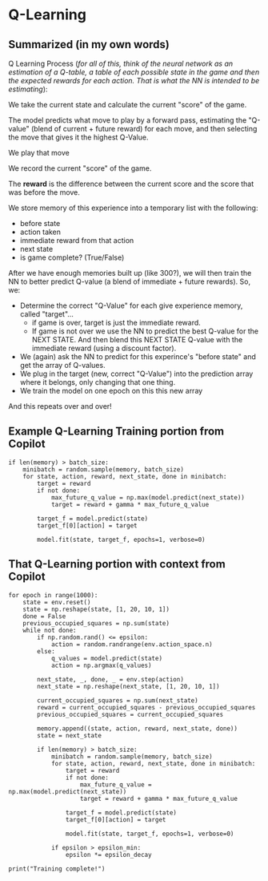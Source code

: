 # Q-Learning 

## Summarized (in my own words)
Q Learning Process (*for all of this, think of the neural network as an estimation of a Q-table, a table of each possible state in the game and then the expected rewards for each action. That is what the NN is intended to be estimating*):

We take the current state and calculate the current "score" of the game. 

The model predicts what move to play by a forward pass, estimating the "Q-value" (blend of current + future reward) for each move, and then selecting the move that gives it the highest Q-Value.

We play that move 

We record the current "score" of the game. 

The **reward** is the difference between the current score and the score that was before the move. 

We store memory of this experience into a temporary list with the following:
- before state
- action taken
- immediate reward from that action
- next state
- is game complete? (True/False)

After we have enough memories built up (like 300?), we will then train the NN to better predict Q-value (a blend of immediate + future rewards). So, we:
- Determine the correct "Q-Value" for each give experience memory, called "target"... 
    - if game is over, target is just the immediate reward. 
    - If game is not over we use the NN to predict the best Q-value for the NEXT STATE. And then blend this NEXT STATE Q-value with the immediate reward (using a discount factor). 
- We (again) ask the NN to predict for this experince's "before state" and get the array of Q-values.
- We plug in the target (new, correct "Q-Value") into the prediction array where it belongs, only changing that one thing.
- We train the model on one epoch on this this new array

And this repeats over and over!

## Example Q-Learning Training portion from Copilot
```
if len(memory) > batch_size:
    minibatch = random.sample(memory, batch_size)
    for state, action, reward, next_state, done in minibatch:
        target = reward
        if not done:
            max_future_q_value = np.max(model.predict(next_state))
            target = reward + gamma * max_future_q_value
        
        target_f = model.predict(state)
        target_f[0][action] = target
        
        model.fit(state, target_f, epochs=1, verbose=0)
```

## That Q-Learning portion with context from Copilot
```
for epoch in range(1000):
    state = env.reset()
    state = np.reshape(state, [1, 20, 10, 1])
    done = False
    previous_occupied_squares = np.sum(state)
    while not done:
        if np.random.rand() <= epsilon:
            action = random.randrange(env.action_space.n)
        else:
            q_values = model.predict(state)
            action = np.argmax(q_values)

        next_state, _, done, _ = env.step(action)
        next_state = np.reshape(next_state, [1, 20, 10, 1])

        current_occupied_squares = np.sum(next_state)
        reward = current_occupied_squares - previous_occupied_squares
        previous_occupied_squares = current_occupied_squares

        memory.append((state, action, reward, next_state, done))
        state = next_state

        if len(memory) > batch_size:
            minibatch = random.sample(memory, batch_size)
            for state, action, reward, next_state, done in minibatch:
                target = reward
                if not done:
                    max_future_q_value = np.max(model.predict(next_state))
                    target = reward + gamma * max_future_q_value
                
                target_f = model.predict(state)
                target_f[0][action] = target
                
                model.fit(state, target_f, epochs=1, verbose=0)
                
            if epsilon > epsilon_min:
                epsilon *= epsilon_decay

print("Training complete!")
```